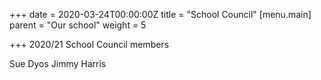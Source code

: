 +++
date = 2020-03-24T00:00:00Z
title = "School Council"
[menu.main]
parent = "Our school"
weight = 5

+++
2020/21 School Council members

Sue Dyos
Jimmy Harris
